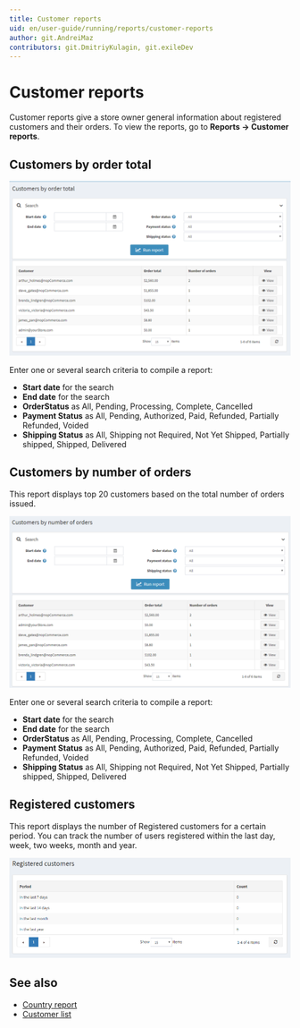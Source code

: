 ```yaml
---
title: Customer reports
uid: en/user-guide/running/reports/customer-reports
author: git.AndreiMaz
contributors: git.DmitriyKulagin, git.exileDev
---
```


# Customer reports

Customer reports give a store owner general information about registered customers and their orders. To view the reports, go to **Reports → Customer reports**.

## Customers by order total

![customer-reports](_static/customer-reports/Customers-by-order-total.png)

Enter one or several search criteria to compile a report:

* **Start date** for the search
* **End date** for the search
* **OrderStatus** as All, Pending, Processing, Complete, Cancelled
* **Payment Status** as All, Pending, Authorized, Paid, Refunded, Partially Refunded, Voided
* **Shipping Status** as All, Shipping not Required, Not Yet Shipped, Partially shipped, Shipped, Delivered

## Customers by number of orders

This report displays top 20 customers based on the total number of orders issued.

![customer-reports](_static/customer-reports/Customers-by-number-of-orders.png)

Enter one or several search criteria to compile a report:

* **Start date** for the search
* **End date** for the search
* **OrderStatus** as All, Pending, Processing, Complete, Cancelled
* **Payment Status** as All, Pending, Authorized, Paid, Refunded, Partially Refunded, Voided
* **Shipping Status** as All, Shipping not Required, Not Yet Shipped, Partially shipped, Shipped, Delivered

## Registered customers

This report displays the number of Registered customers for a certain period. You can track the number of users registered within the last day, week, two weeks, month and year.

![customer-registered](_static/customer-reports/customer-registered.png)

## See also

* [Country report](xref:en/user-guide/running/reports/country-report)
* [Customer list](xref:en/user-guide/running/customer-management/customer-list)
